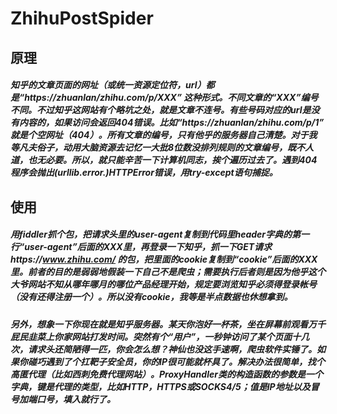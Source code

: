 # ZhihuPostSpider
原理
-------------------
##### 知乎的文章页面的网址（或统一资源定位符，url）都是“https://zhuanlan/zhihu.com/p/XXX” 这种形式。不同文章的“XXX”编号不同。不过知乎这网站有个略坑之处，就是文章不连号。有些号码对应的url是没有内容的，如果访问会返回404错误。比如“https://zhuanlan/zhihu.com/p/1” 就是个空网址（404）。所有文章的编号，只有他乎的服务器自己清楚。对于我等凡夫俗子，动用大脑资源去记忆一大批8位数没排列规则的文章编号，既不人道，也无必要。所以，就只能辛苦一下计算机同志，挨个遍历过去了。遇到404程序会抛出(urllib.error.)HTTPError错误，用try-except语句捕捉。
使用
-------------------
##### 用fiddler抓个包，把请求头里的user-agent复制到代码里header字典的第一行“user-agent”后面的XXX里，再登录一下知乎，抓一下GET请求https://www.zhihu.com/ 的包，把里面的cookie复制到“cookie”后面的XXX里。前者的目的是弱弱地假装一下自己不是爬虫；需要执行后者则是因为他乎这个大爷网站不知从哪年哪月的哪位产品经理开始，规定要浏览知乎必须得登录帐号（没有还得注册一个）。所以没有cookie，我等是半点数据也休想拿到。
##### 另外，想象一下你现在就是知乎服务器。某天你泡好一杯茶，坐在屏幕前观看万千屁民韭菜上你家网站打发时间。突然有个“用户”，一秒钟访问了某个页面十几次，请求头还简陋得一匹，你会怎么想？神仙也没这手速啊，爬虫软件实锤了。如果你碰巧遇到了个扛靶子安全员，你的IP很可能就杯具了。解决办法很简单，找个高匿代理（比如西刺免费代理网站）。ProxyHandler类的构造函数的参数是一个字典，键是代理的类型，比如HTTP，HTTPS或SOCKS4/5；值是IP地址以及冒号加端口号，填入就行了。
